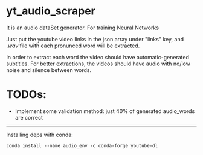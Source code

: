 # yt_audio_scraper

It is an audio dataSet generator. For training Neural Networks

Just put the youtube video links in the json array under "links" key, and $.wav$ file with each pronunced word will be extracted.

In order to extract each word the video should have automatic-generated subtitles.
For better extractions, the videos should have audio with no/low noise and silence between words. 

# TODOs: 
- Implement some validation method: just 40% of generated audio_words are correct
-----------

Installing deps with conda:

```
conda install --name audio_env -c conda-forge youtube-dl
```
